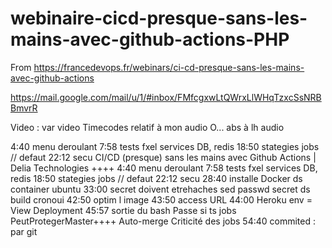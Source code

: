 # webinaire-cicd-presque-sans-les-mains-avec-github-actions-PHP

From https://francedevops.fr/webinars/ci-cd-presque-sans-les-mains-avec-github-actions

https://mail.google.com/mail/u/1/#inbox/FMfcgxwLtQWrxLlWHqTzxcSsNRBBmvrR

Video : var video 
Timecodes relatif à mon audio
O... abs à lh audio

4:40 menu deroulant 7:58 tests fxel services DB, redis 18:50 stategies jobs // defaut 22:12 secu CI/CD (presque) sans les mains avec Github Actions | Delia Technologies ++++ 4:40 menu deroulant 7:58 tests fxel services DB, redis 18:50 stategies jobs // defaut 22:12 secu 28:40 installe Docker ds container ubuntu 33:00 secret doivent etrehaches sed    passwd secret ds build cronoui 42:50 optim l image 43:50 access URL 44:00 Heroku env = View Deployment 45:57 sortie du  bash Passe si ts jobs PeutProtegerMaster++++ Auto-merge Criticité des jobs 54:40 commited : par git
